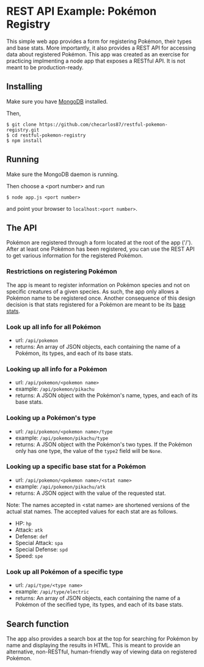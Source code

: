 # REST API Example: Pokémon Registry

This simple web app provides a form for registering Pokémon, their types and base stats.  More importantly, it also provides a REST API for accessing data about registered Pokémon.  This app was created as an exercise for practicing implmenting a node app that exposes a RESTful API.  It is not meant to be production-ready.

## Installing

Make sure you have [MongoDB](https://www.mongodb.com/download-center#community) installed.

Then,

```
$ git clone https://github.com/checarlos87/restful-pokemon-registry.git
$ cd restful-pokemon-registry
$ npm install
```

## Running

Make sure the MongoDB daemon is running.

Then choose a \<port number> and run

```
$ node app.js <port number>
```

and point your browser to ```localhost:<port number>```.

## The API

Pokémon are registered through a form located at the root of the app ('/').  After at least one Pokémon has been registered, you can use the REST API to get various information for the registered Pokémon.

### Restrictions on registering Pokémon

The app is meant to register information on Pokémon species and not on specific creatures of a given species.  As such, the app only allows a Pokémon name to be registered once.  Another consequence of this design decision is that stats registered for a Pokémon are meant to be its [base stats](http://bulbapedia.bulbagarden.net/wiki/Base_stats).

### Look up all info for all Pokémon

* url: ```/api/pokemon```
* returns: An array of JSON objects, each containing the name of a Pokémon, its types, and each of its base stats.

### Looking up all info for a Pokémon

* url: ```/api/pokemon/<pokemon name>```
* example: ```/api/pokemon/pikachu```
* returns: A JSON object with the Pokémon's name, types, and each of its base stats.

### Looking up a Pokémon's type

* url: ```/api/pokemon/<pokemon name>/type```
* example: ```/api/pokemon/pikachu/type```
* returns: A JSON object with the Pokémon's two types.  If the Pokémon only has one type, the value of the ```type2``` field will be ```None```.

### Looking up a specific base stat for a Pokémon

* url: ```/api/pokemon/<pokemon name>/<stat name>```
* example: ```/api/pokemon/pikachu/atk```
* returns: A JSON opject with the value of the requested stat.

Note: The names accepted in \<stat name> are shortened versions of the actual stat names.  The accepted values for each stat are as follows.

* HP: ```hp```
* Attack: ```atk```
* Defense: ```def```
* Special Attack: ```spa```
* Special Defense: ```spd```
* Speed: ```spe```

### Look up all Pokémon of a specific type

* url: ```/api/type/<type name>```
* example: ```/api/type/electric```
* returns: An array of JSON objects, each containing the name of a Pokémon of the secified type, its types, and each of its base stats.

## Search function

The app also provides a search box at the top for searching for Pokémon by name and displaying the results in HTML.  This is meant to provide an alternative, non-RESTful, human-friendly way of viewing data on registered Pokémon.
